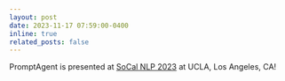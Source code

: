 ```yaml
---
layout: post
date: 2023-11-17 07:59:00-0400
inline: true
related_posts: false
---
```


PromptAgent is presented at [SoCal NLP 2023](https://socalnlp.github.io/symp23/index.html) at UCLA, Los Angeles, CA!
